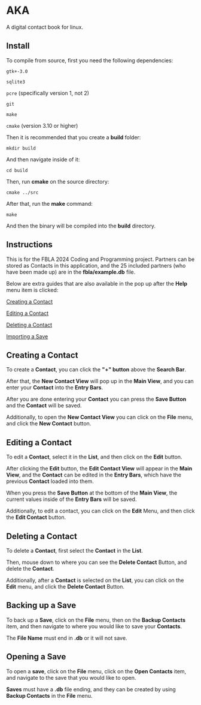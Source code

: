 # AKA

A digital contact book for linux.

## Install 

To compile from source, first you need the following dependencies:

`gtk+-3.0`

`sqlite3`

`pcre` (specifically version 1, not 2)

`git`

`make`

`cmake` (version 3.10 or higher)

Then it is recommended that you create a **build** folder:

`mkdir build`

And then navigate inside of it:

`cd build`

Then, run **cmake** on the source directory: 

`cmake ../src`

After that, run the **make** command:

`make`

And then the binary will be compiled into the **build** directory.

## Instructions

This is for the FBLA 2024 Coding and Programming project.
Partners can be stored as Contacts in this application,
and the 25 included partners (who have been made up)
are in the **fbla/example.db** file.

Below are extra guides that are also available in the pop up
after the **Help** menu item is clicked:

[Creating a Contact](#creating-a-contact)

[Editing a Contact](#editing-a-contact)

[Deleting a Contact](#deleting-a-contact)

[Importing a Save](#importing-a-save)

## Creating a Contact

To create a **Contact**, you can click the **"+" button** above the **Search Bar**.

After that, the **New Contact View** will pop up in the **Main View**,
and you can enter your **Contact** into the **Entry Bars**.

After you are done entering your **Contact** you can press the **Save Button**
and the **Contact** will be saved.

Additionally, to open the **New Contact View** you can click on the **File** menu,
and click the **New Contact** button.

## Editing a Contact

To edit a **Contact**, select it in the **List**,
and then click on the **Edit** button.

After clicking the **Edit** button, 
the **Edit Contact View** will appear in the **Main View**,
and the **Contact** can be edited in the **Entry Bars**,
which have the previous **Contact** loaded into them.

When you press the **Save Button** at the bottom of the **Main View**,
the current values inside of the **Entry Bars** will be saved. 

Additionally, to edit a contact, you can click on the **Edit** Menu,
and then click the **Edit Contact** button.

## Deleting a Contact

To delete a **Contact**, first select the **Contact** in the **List**. 

Then, mouse down to where you can see the **Delete Contact** Button,
and delete the **Contact**.

Additionally, after a **Contact** is selected on the **List**, 
you can click on the **Edit** menu,
and click the **Delete Contact** Button.

## Backing up a Save

To back up a **Save**, click on the **File** menu,
then on the **Backup Contacts** item,
and then navigate to where you would like to save your **Contacts**.

The **File Name** must end in **.db** or it will not save.

## Opening a Save

To open a **save**, click on the **File** menu,
click on the **Open Contacts** item,
and navigate to the save that you would like to open.

**Saves** must have a **.db** file ending,
and they can be created by using **Backup Contacts** in the
**File** menu.
